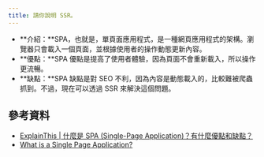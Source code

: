 ```yaml
---
title: 請你說明 SSR。
---
```


- **介紹：**SPA，也就是，單頁面應用程式，是一種網頁應用程式的架構。瀏覽器只會載入一個頁面，並根據使用者的操作動態更新內容。
- **優點：**SPA 優點是提高了使用者體驗，因為頁面不會重新載入，所以操作更流暢。
- **缺點：**SPA 缺點是對 SEO 不利，因為內容是動態載入的，比較難被爬蟲抓到。不過，現在可以透過 SSR 來解決這個問題。

## 參考資料

- [ExplainThis | 什麼是 SPA (Single-Page Application)？有什麼優點和缺點？](https://www.explainthis.io/zh-hant/swe/spa)
- [What is a Single Page Application?](https://medium.com/@NeotericEU/single-page-application-vs-multiple-page-application-2591588efe58)
